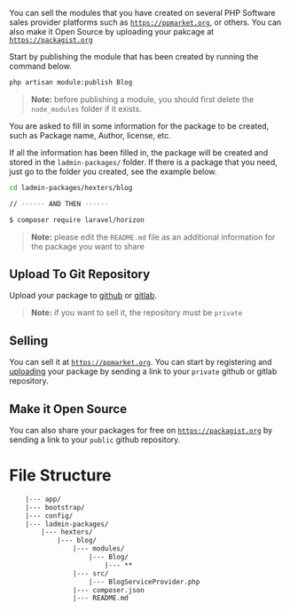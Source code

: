 You can sell the modules that you have created on several PHP Software sales provider platforms such as [`https://ppmarket.org`](https://ppmarket.org/developers), or others. You can also make it Open Source by uploading your pakcage at [`https://packagist.org`](https://packagist.org/)

Start by publishing the module that has been created by running the command below.

```bash
php artisan module:publish Blog
```
> **Note:** before publishing a module, you should first delete the `node_modules` folder if it exists.

You are asked to fill in some information for the package to be created, such as Package name, Author, license, etc.

If all the information has been filled in, the package will be created and stored in the `ladmin-packages/` folder. If there is a package that you need, just go to the folder you created, see the example below.

```bash
cd ladmin-packages/hexters/blog

// ------ AND THEN ------

$ composer require laravel/horizon

```

> **Note:** please edit the `README.md` file as an additional information for the package you want to share

## Upload To Git Repository

Upload your package to [github](https://github.com) or [gitlab](https://gitlab.com/).
> **Note:** if you want to sell it, the repository must be `private`

## Selling

You can sell it at [`https://ppmarket.org`](https://ppmarket.org/developers). You can start by registering and [uploading](https://ppmarket.org/member/package/create) your package by sending a link to your `private` github or gitlab repository.

## Make it Open Source
You can also share your packages for free on [`https://packagist.org`](https://packagist.org) by sending a link to your `public` github repository.

# File Structure
```html
    |--- app/
    |--- bootstrap/
    |--- config/
    |--- ladmin-packages/
        |--- hexters/
            |--- blog/
                |--- modules/
                    |--- Blog/
                        |--- **
                |--- src/
                    |--- BlogServiceProvider.php
                |--- composer.json
                |--- README.md

```

